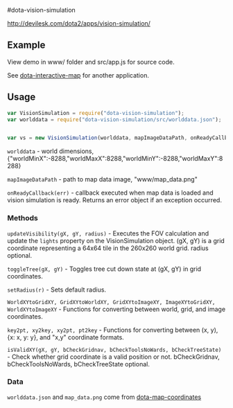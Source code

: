 #dota-vision-simulation

http://devilesk.com/dota2/apps/vision-simulation/

## Example

View demo in www/ folder and src/app.js for source code.

See [dota-interactive-map](https://github.com/devilesk/dota-interactive-map) for another application.

## Usage

```javascript
var VisionSimulation = require("dota-vision-simulation");
var worlddata = require("dota-vision-simulation/src/worlddata.json");


var vs = new VisionSimulation(worlddata, mapImageDataPath, onReadyCallback);
```

`worlddata` - world dimensions, {"worldMinX":-8288,"worldMaxX":8288,"worldMinY":-8288,"worldMaxY":8288}

`mapImageDataPath` - path to map data image, "www/map_data.png"

`onReadyCallback(err)` - callback executed when map data is loaded and vision simulation is ready. Returns an error object if an exception occurred.

### Methods

`updateVisibility(gX, gY, radius)` - Executes the FOV calculation and update the `lights` property on the VisionSimulation object. (gX, gY) is a grid coordinate representing a 64x64 tile in the 260x260 world grid. radius optional.

`toggleTree(gX, gY)` - Toggles tree cut down state at (gX, gY) in grid coordinates.

`setRadius(r)` - Sets default radius.

`WorldXYtoGridXY, GridXYtoWorldXY, GridXYtoImageXY, ImageXYtoGridXY, WorldXYtoImageXY` - Functions for converting between world, grid, and image coordinates.

`key2pt, xy2key, xy2pt, pt2key` - Functions for converting between (x, y), {x: x, y: y}, and "x,y" coordinate formats.

`isValidXY(gX, gY, bCheckGridnav, bCheckToolsNoWards, bCheckTreeState)` - Check whether grid coordinate is a valid position or not. bCheckGridnav, bCheckToolsNoWards, bCheckTreeState optional.

### Data

`worlddata.json` and `map_data.png` come from [dota-map-coordinates](https://github.com/devilesk/dota-map-coordinates)